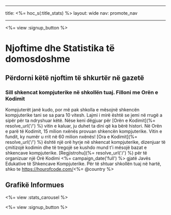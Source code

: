 * * *

title: <%= hoc_s(:title_stats) %> layout: wide nav: promote_nav

* * *

<%= view :signup_button %>

# Njoftime dhe Statistika të domosdoshme

## Përdorni këtë njoftim të shkurtër në gazetë

### Sill shkencat kompjuterike në shkollën tuaj. Filloni me Orën e Kodimit

Kompjuterët janë kudo, por më pak shkolla e mësojnë shkencën kompjuterike tani se sa para 10 vitesh. Lajmi i mirë është se jemi në rrugë a sipër për ta ndryshuar këtë. Nëse keni dëgjuar për [Orën e Kodimit](%= resolve_url('/') %) vitin e kaluar, ju duhet ta dini që ka bërë histori. Në Orën e parë të Kodimit, 15 milion nxënës provuan shkencën kompjuterike. Vitin e fundit, ky numër u rrit në 60 milion nxënës! [Ora e Kodimit](%= resolve_url('/') %) është një orë hyrje në shkencat kompjuterike, dizenjuar të çmitizojë kodimin dhe të tregojë se kushdo mund t'i mësojë bazat e shkencave kompjuterike. [Regjistrohu](%= resolve_url('/') %) për të organizuar një Orë Kodimi <%= campaign_date('full') %> gjatë Javës Edukative të Shkencave Kompjuterike. Për të shtuar shkollën tuaj në hartë, shko te https://hourofcode.com/<%= @country %>

## Grafikë Informues

<%= view :stats_carousel %>

<%= view :signup_button %>
